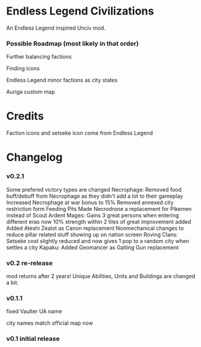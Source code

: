 # Endless Legend Civilizations
An Endless Legend inspired Unciv mod.

### Possible Roadmap (most likely in that order)
Further balancing factions

Finding icons

Endless Legend minor factions as city states

Auriga custom map

# Credits
Faction icons and setseke icon come from Endless Legend

# Changelog
### v0.2.1
Some prefered victory types are changed
Necrophage:
Removed food buff/debuff from Necrophage as they didn't add a lot to their gameplay
Increased Necrophage at war bonus to 15%
Removed annexed city restriction form Feeding Pits
Made Necrodrone a replacement for Pikemen instead of Scout 
Ardent Mages:
Gains 3 great persons when entering different eras now
10% strength within 2 tiles of great improvement added
Added Ateshi Zealot as Canon replacement
Nonmechanical changes to reduce pillar related stuff showing up on nation screen
Roving Clans:
Setseke cost slightly reduced and now gives 1 pop to a random city when settles a city
Kapaku:
Added Geomancer as Gatling Gun replacement

### v0.2    re-release
mod returns after 2 years!
Unique Abilities, Units and Buildings are changed a bit.

### v0.1.1	
fixed Vaulter UA name

city names match official map now

### v0.1	initial release
